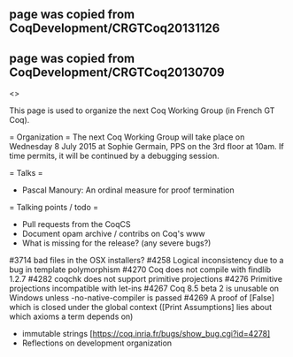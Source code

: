 ## page was copied from CoqDevelopment/CRGTCoq20131126
## page was copied from CoqDevelopment/CRGTCoq20130709
<<TableOfContents>>

This page is used to organize the next Coq Working Group (in French GT Coq).

= Organization =
The next Coq Working Group will take place on Wednesday 8 July 2015 at Sophie Germain, PPS on the 3rd floor at 10am. If time permits, it will be continued by a debugging session.

= Talks =

 * Pascal Manoury: An ordinal measure for proof termination

= Talking points / todo =

 * Pull requests from the CoqCS
 * Document opam archive / contribs on Coq's www
 * What is missing for the release? (any severe bugs?)

#3714	bad files in the OSX installers?
#4258	Logical inconsistency due to a bug in template polymorphism
#4270	Coq does not compile with findlib 1.2.7
#4282	coqchk does not support primitive projections
#4276	Primitive projections incompatible with let-ins
#4267	Coq 8.5 beta 2 is unusable on Windows unless -no-native-compiler is passed
#4269	A proof of [False] which is closed under the global context ([Print Assumptions] lies about which axioms a term depends on)

 * immutable strings [https://coq.inria.fr/bugs/show_bug.cgi?id=4278]
 * Reflections on development organization
 
